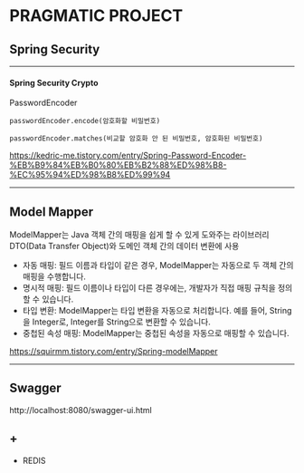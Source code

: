 # PRAGMATIC PROJECT




## Spring Security

---

#### Spring Security Crypto

PasswordEncoder

`passwordEncoder.encode(암호화할 비밀번호)`

`passwordEncoder.matches(비교할 암호화 안 된 비밀번호, 암호화된 비밀번호)`

https://kedric-me.tistory.com/entry/Spring-Password-Encoder-%EB%B9%84%EB%B0%80%EB%B2%88%ED%98%B8-%EC%95%94%ED%98%B8%ED%99%94

---

## Model Mapper
ModelMapper는 Java 객체 간의 매핑을 쉽게 할 수 있게 도와주는 라이브러리
DTO(Data Transfer Object)와 도메인 객체 간의 데이터 변환에 사용

- 자동 매핑: 필드 이름과 타입이 같은 경우, ModelMapper는 자동으로 두 객체 간의 매핑을 수행합니다.
- 명시적 매핑: 필드 이름이나 타입이 다른 경우에는, 개발자가 직접 매핑 규칙을 정의할 수 있습니다.
- 타입 변환: ModelMapper는 타입 변환을 자동으로 처리합니다. 예를 들어, String을 Integer로, Integer를 String으로 변환할 수 있습니다.
- 중첩된 속성 매핑: ModelMapper는 중첩된 속성을 자동으로 매핑할 수 있습니다.

https://squirmm.tistory.com/entry/Spring-modelMapper

---

## Swagger

http://localhost:8080/swagger-ui.html


## +

+ REDIS